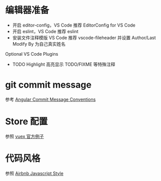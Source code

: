 # 编辑器准备
- 开启 editor-config，VS Code 推荐 EditorConfig for VS Code
- 开启 eslint，VS Code 推荐 eslint
- 安装文件注释模版 VS Code 推荐 vscode-fileheader 并设置 Author/Last Modify By 为自己真实姓名

Optional VS Code Plugins
- TODO Highlight 高亮显示 TODO/FIXME 等特殊注释

# git commit message
参考 [Angular Commit Message Conventions](https://gist.github.com/stephenparish/9941e89d80e2bc58a153)

# Store 配置
参照 [vuex 官方例子](https://github.com/vuejs/vuex/tree/dev/examples/shopping-cart)

# 代码风格
参照 [Airbnb Javascript Style](https://github.com/airbnb/javascript)
